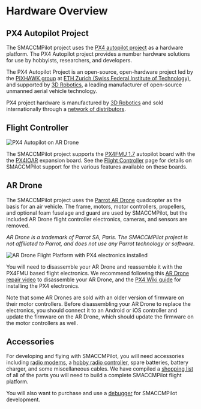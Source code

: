 # Hardware Overview

## PX4 Autopilot Project

The SMACCMPilot project uses the [PX4 autopilot project][px4] as a hardware
platform. The PX4 Autopilot project provides a number hardware solutions for use by
hobbyists, researchers, and developers.

The PX4 Autopilot Project is an open-source, open-hardware project led by
the [PIXHAWK group][pixhawk] at [ETH Zurich (Swiss Federal Institute
of Technology)][ethz], and supported by [3D Robotics][3dr], a leading
manufacturer of open-source unmanned aerial vehicle technology.

PX4 project hardware is manufactured by [3D Robotics][3dr] and sold
internationally through a [network of distributors][3drdisty].

[px4]: http://pixhawk.ethz.ch/px4
[pixhawk]: http://pixhawk.ethz.ch
[ethz]: http://www.ethz.ch
[3dr]: http://3drobotics.com
[3drdisty]: http://diydrones.com/profiles/blogs/list-of-all-diy-drones

## Flight Controller

![PX4 Autopilot on AR Drone][autopilot_img]

The SMACCMPilot project supports the [PX4FMU 1.7][px4fmu] autopilot board
with the the [PX4IOAR][px4ioar] expansion board. See the [Flight Controller][fc]
page for details on SMACCMPilot support for the various features available
on these boards.

[autopilot_img]: ../images/ardrone_px4_600.jpg

[px4fmu]: http://pixhawk.ethz.ch/px4/modules/px4fmu
[px4ioar]: http://pixhawk.ethz.ch/px4/modules/px4ioar
[fc]: flightcontroller.html


## AR Drone

The SMACCMPilot project uses the [Parrot AR Drone][ardrone] quadcopter as the
basis for an air vehicle. The frame, motors, motor controllers, propellers, and
optional foam fuselage and guard are used by SMACCMPilot, but the included
AR Drone flight controller electronics, cameras, and sensors are removed.

*AR Drone is a trademark of Parrot SA, Paris. The SMACCMPilot project is
not affiliated to Parrot, and does not use any Parrot technology or
software.*

![AR Drone Flight Platform with PX4 electronics installed][modifiedardrone_img]

You will need to disassemble your AR Drone and reassemble it with the
PX4FMU based flight electronics. We recommend following this [AR Drone
repair video][disassembly_video] to disassemble your AR Drone, and the
[PX4 Wiki guide][px4wiki_ardroneassembly] for installing the PX4 electronics.

Note that some AR Drones are sold with an older version of firmware on their
motor controllers. Before disassembling your AR Drone to replace the
electronics, you should connect it to an Android or iOS controller and update
the firmware on the AR Drone, which should update the firmware on the motor
controllers as well.

[disassembly_video]: http://www.youtube.com/watch?v=nESilOcY3tc

[modifiedardrone_img]: ../images/px4ioar.jpg "AR Drone with PX4
electronics installed"
[ardrone]: http://ardrone2.parrot.com
[px4wiki_ardroneassembly]: http://pixhawk.ethz.ch/px4/airframes/ar_drone#assembly

## Accessories

For developing and flying with SMACCMPilot, you will need accessories including
[radio modems][3drradio], a [hobby radio controller][rc], spare batteries,
battery charger, and some miscellaneous cables. We have compiled a [shopping
list][shoppinglist] of all of the parts you will need to build a complete
SMACCMPilot flight platform.

You will also want to purchase and use a [debugger](blackmagic.html) for
SMACCMPilot development.

[3drradio]: http://store.3drobotics.com/products/3dr-radio-telemetry-kit-915-mhz 
[rc]: http://www.turnigy9xr.com
[shoppinglist]: shoppinglist.html

